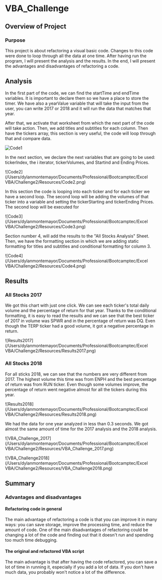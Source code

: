# VBA_Challenge
## Overview of Project

### Purpose

This project is about refactoring a visual basic code. Changes to this code were done to loop through all the data at one time. After having run the program, I will present the analysis and the results. In the end, I will present the advantages and disadvantages of refactoring a code. 

## Analysis

In the first part of the code, we can find the startTime and endTime variables. It is important to declare them so we have a place to store the timer. We have also a yearValue variable that will take the input from the user, you can write 2017 or 2018 and it will run the data that matches that year. 

After that, we activate that worksheet from which the next part of the code will take action. Then, we add titles and subtitles for each column. Then have the tickers array, this section is very useful, the code will loop through that and compare data. 

![Code1](https://github.com/DylanMontemayor/VBA_Challenge/Resources/Code1.png)

In the next section, we declare the next variables that are going to be used: tickerIndex, the i iterator, tickerVolumes, and Startind and Ending Prices. 

![Code2](/Users/dylanmontemayor/Documents/Professional/Bootcamptec/Excel VBA/Challenge2/Resources/Code2.png)

In this section the code is looping into each ticker and for each ticker we have a second loop. The second loop will be adding the volumes of that ticker into a variable and setting the tickerStarting and tickerEnding Prices. The second loop will be executed for 

![Code3](/Users/dylanmontemayor/Documents/Professional/Bootcamptec/Excel VBA/Challenge2/Resources/Code3.png)

 Section number 4, will add the results to the "All Stocks Analysis" Sheet. Then, we have the formatting section in which we are adding static formatting for titles and subtitles and conditional formatting for column 3. 

![Code4](/Users/dylanmontemayor/Documents/Professional/Bootcamptec/Excel VBA/Challenge2/Resources/Code4.png)

## Results

### All Stocks 2017

We got this chart with just one click. We can see each ticker's total daily volume and the percentage of return for that year. Thanks to the conditional formatting, it is easy to read the results and we can see that the best ticker of 2017 in volume was SPWR and in the percentage of return was DQ. Even though the TERP ticker had a good volume, it got a negative percentage in return. 

![Results2017](/Users/dylanmontemayor/Documents/Professional/Bootcamptec/Excel VBA/Challenge2/Resources/Results2017.png)

### All Stocks 2018

For all sticks 2018, we can see that the numbers are very different from 2017. The highest volume this time was from ENPH and the best percentage of return was from RUN ticker. Even though some volumes improve, the percentage of return went negative almost for all the tickers during this year.  

![Results2018](/Users/dylanmontemayor/Documents/Professional/Bootcamptec/Excel VBA/Challenge2/Resources/Results2018.png)

We had the data for one year analyzed in less than 0.3 seconds. We got almost the same amount of time for the 2017 analysis and the 2018 analysis. 

![VBA_Challenge_2017](/Users/dylanmontemayor/Documents/Professional/Bootcamptec/Excel VBA/Challenge2/Resources/VBA_Challenge_2017.png)

![VBA_Challenge2018](/Users/dylanmontemayor/Documents/Professional/Bootcamptec/Excel VBA/Challenge2/Resources/VBA_Challenge2018.png)

## Summary

### Advantages and disadvantages

#### Refactoring code in general

The main advantage of refactoring a code is that you can improve it in many ways: you can save storage, improve the processing time, and reduce the amount of code. One of the main disadvantages of refactoring could be changing a lot of the code and finding out that it doesn't run and spending too much time debugging. 

#### The original and refactored VBA script

The main advantage is that after having the code refactored, you can save a lot of time in running it, especially if you add a lot of data. If you don't have much data, you probably won't notice a lot of the difference. 
